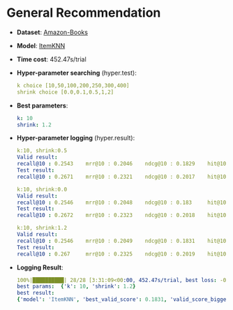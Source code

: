 # General Recommendation

- **Dataset**: [Amazon-Books](../../md/amazon-books_general.md)

- **Model**: [ItemKNN](https://recbole.io/docs/user_guide/model/general/itemknn.html)

- **Time cost**: 452.47s/trial

- **Hyper-parameter searching** (hyper.test):

  ```yaml
  k choice [10,50,100,200,250,300,400]      
  shrink choice [0.0,0.1,0.5,1,2]
  ```

- **Best parameters**:

  ```yaml
  k: 10  
  shrink: 1.2
  ```

- **Hyper-parameter logging** (hyper.result):

  ```yaml
  k:10, shrink:0.5
  Valid result:
  recall@10 : 0.2543    mrr@10 : 0.2046    ndcg@10 : 0.1829    hit@10 : 0.3899    precision@10 : 0.0534
  Test result:
  recall@10 : 0.2671    mrr@10 : 0.2321    ndcg@10 : 0.2017    hit@10 : 0.4028    precision@10 : 0.0579

  k:10, shrink:0.0
  Valid result:
  recall@10 : 0.2546    mrr@10 : 0.2048    ndcg@10 : 0.183     hit@10 : 0.3902    precision@10 : 0.0535
  Test result:
  recall@10 : 0.2672    mrr@10 : 0.2323    ndcg@10 : 0.2018    hit@10 : 0.4028    precision@10 : 0.0579

  k:10, shrink:1.2
  Valid result:
  recall@10 : 0.2546    mrr@10 : 0.2049    ndcg@10 : 0.1831    hit@10 : 0.3906    precision@10 : 0.0535
  Test result:
  recall@10 : 0.267     mrr@10 : 0.2325    ndcg@10 : 0.2019    hit@10 : 0.4026    precision@10 : 0.0579
  ```

- **Logging Result**:

  ```yaml
  100%|██████████| 28/28 [3:31:09<00:00, 452.47s/trial, best loss: -0.1831]
  best params:  {'k': 10, 'shrink': 1.2}
  best result: 
  {'model': 'ItemKNN', 'best_valid_score': 0.1831, 'valid_score_bigger': True, 'best_valid_result': OrderedDict([('recall@10', 0.2546), ('mrr@10', 0.2049), ('ndcg@10', 0.1831), ('hit@10', 0.3906), ('precision@10', 0.0535)]), 'test_result': OrderedDict([('recall@10', 0.267), ('mrr@10', 0.2325), ('ndcg@10', 0.2019), ('hit@10', 0.4026), ('precision@10', 0.0579)])}
  ```
